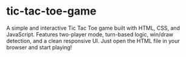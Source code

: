 # tic-tac-toe-game
A simple and interactive Tic Tac Toe game built with HTML, CSS, and JavaScript. Features two-player mode, turn-based logic, win/draw detection, and a clean responsive UI. Just open the HTML file in your browser and start playing!
